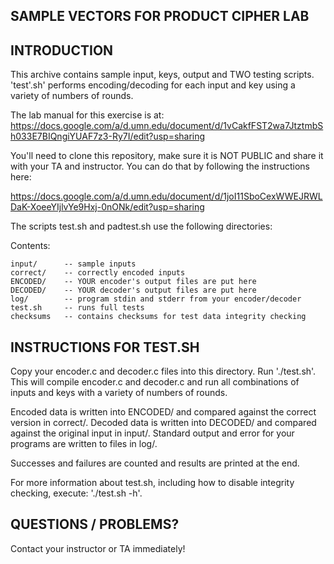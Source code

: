 SAMPLE VECTORS FOR PRODUCT CIPHER LAB
-------------------------------------

INTRODUCTION
------------

This archive contains sample input, keys, output and TWO testing
scripts.  'test'.sh' performs encoding/decoding for each input and
key using a variety of numbers of rounds. 

The lab manual for this exercise is at: https://docs.google.com/a/d.umn.edu/document/d/1vCakfFST2wa7JtztmbSh033E7BIQngiYUAF7z3-Ry7I/edit?usp=sharing

You'll need to clone this repository, make sure it is NOT PUBLIC and share it with your TA and instructor. You can do that by following the instructions here:

https://docs.google.com/a/d.umn.edu/document/d/1joI11SboCexWWEJRWLDaK-XoeeYIjlvYe9Hxj-0nONk/edit?usp=sharing

The scripts test.sh and padtest.sh use the following directories:

Contents:

	input/		-- sample inputs
	correct/	-- correctly encoded inputs
	ENCODED/	-- YOUR encoder's output files are put here
	DECODED/	-- YOUR decoder's output files are put here
	log/		-- program stdin and stderr from your encoder/decoder
	test.sh		-- runs full tests
	checksums 	-- contains checksums for test data integrity checking

INSTRUCTIONS FOR TEST.SH
------------------------

Copy your encoder.c and decoder.c files into this directory. Run
'./test.sh'. This will compile encoder.c and decoder.c and run all
combinations of inputs and keys with a variety of numbers of rounds. 

Encoded data is written into ENCODED/ and compared against the correct
version in correct/. Decoded data is written into DECODED/ and
compared against the original input in input/.  Standard output and
error for your programs are written to files in log/.

Successes and failures are counted and results are printed at the end.

For more information about test.sh, including how to disable integrity
checking, execute: './test.sh -h'.

QUESTIONS / PROBLEMS?
---------------------

Contact your instructor or TA immediately!
